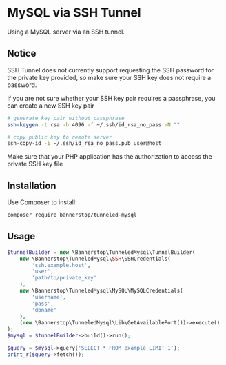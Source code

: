# MySQL via SSH Tunnel

Using a MySQL server via an SSH tunnel.

## Notice

SSH Tunnel does not currently support requesting the SSH password for the private key provided, so make sure your SSH key does not require a password.

If you are not sure whether your SSH key pair requires a passphrase, you can create a new SSH key pair

```bash
# generate key pair without passphrase
ssh-keygen -t rsa -b 4096 -f ~/.ssh/id_rsa_no_pass -N ""

# copy public key to remote server
ssh-copy-id -i ~/.ssh/id_rsa_no_pass.pub user@host
```

Make sure that your PHP application has the authorization to access the private SSH key file

## Installation

Use Composer to install:

```bash
composer require bannerstop/tunneled-mysql
```

## Usage

```php
$tunnelBuilder = new \Bannerstop\TunneledMysql\TunnelBuilder(
    new \Bannerstop\TunneledMysql\SSH\SSHCredentials(
        'ssh.example.host',
        'user',
        'path/to/private_key'
    ),
    new \Bannerstop\TunneledMysql\MySQL\MySQLCredentials(
        'username',
        'pass',
        'dbname'
    ),
    (new \Bannerstop\TunneledMysql\Lib\GetAvailablePort())->execute()
);
$mysql = $tunnelBuilder->build()->run();

$query = $mysql->query('SELECT * FROM example LIMIT 1');
print_r($query->fetch());
```
